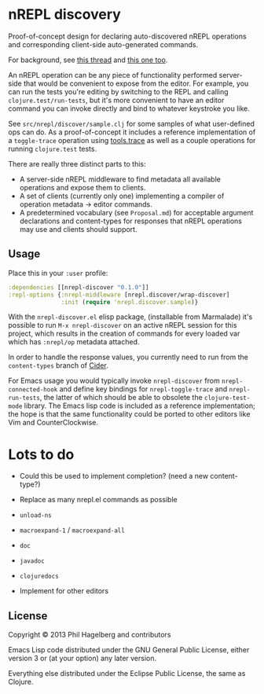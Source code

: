 # nREPL discovery

Proof-of-concept design for declaring auto-discovered nREPL operations
and corresponding client-side auto-generated commands.

For background, see [this thread](https://groups.google.com/group/clojure-tools/browse_thread/thread/c08b628a9af8346d) and [this one too](https://groups.google.com/forum/#!topic/clojure-tools/rkmJ-5086RY).

An nREPL operation can be any piece of functionality performed
server-side that would be convenient to expose from the editor. For
example, you can run the tests you're editing by switching to the REPL
and calling `clojure.test/run-tests`, but it's more convenient to have
an editor command you can invoke directly and bind to whatever
keystroke you like.

See `src/nrepl/discover/sample.clj` for some samples of what
user-defined ops can do. As a proof-of-concept it includes a reference
implementation of a `toggle-trace` operation using
[tools.trace](https://github.com/clojure/tools.trace) as well as a
couple operations for running `clojure.test` tests.

There are really three distinct parts to this:

* A server-side nREPL middleware to find metadata all available
  operations and expose them to clients.
* A set of clients (currently only one) implementing a compiler of
  operation metadata -> editor commands.
* A predetermined vocabulary (see `Proposal.md`) for acceptable
  argument declarations and content-types for responses that nREPL
  operations may use and clients should support.

## Usage

Place this in your `:user` profile:

```clj
:dependencies [[nrepl-discover "0.1.0"]]
:repl-options {:nrepl-middleware [nrepl.discover/wrap-discover]
               :init (require 'nrepl.discover.sample)}
```

With the `nrepl-discover.el` elisp package, (installable from
Marmalade) it's possible to run `M-x nrepl-discover` on an active
nREPL session for this project, which results in the creation of
commands for every loaded var which has `:nrepl/op` metadata attached.

In order to handle the response values, you currently need to run from
the `content-types` branch of
[Cider](https://github.com/clojure-emacs/cider).

For Emacs usage you would typically invoke `nrepl-discover` from
`nrepl-connected-hook` and define key bindings for
`nrepl-toggle-trace` and `nrepl-run-tests`, the latter of which should
be able to obsolete the `clojure-test-mode` library. The Emacs lisp
code is included as a reference implementation; the hope is that the
same functionality could be ported to other editors like Vim and
CounterClockwise.

# Lots to do

* Could this be used to implement completion? (need a new content-type?)

* Replace as many nrepl.el commands as possible
 * `unload-ns`
 * `macroexpand-1` / `macroexpand-all`
 * `doc`
 * `javadoc`
 * `clojuredocs`

* Implement for other editors

## License

Copyright © 2013 Phil Hagelberg and contributors

Emacs Lisp code distributed under the GNU General Public License,
either version 3 or (at your option) any later version.

Everything else distributed under the Eclipse Public License, the same as Clojure.
